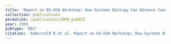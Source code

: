```yaml
---
title: 'Report on EU-USA Workshop: How Systems Biology Can Advance Cancer Research'
collection: publications
permalink: /publication/2009_pub023
year: 2009
pubtype: 'REV'
citation: 'Aebersold R et al. Report on EU-USA Workshop: How Systems Biology Can Advance Cancer Research. 2009. <i>Molecular Oncology</i> <b>3</b>(1): 9-17.'
---
```

